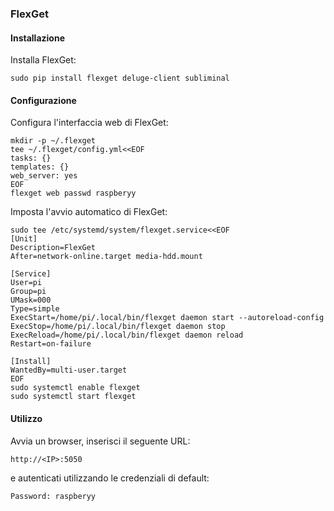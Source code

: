 ### FlexGet

#### Installazione

Installa FlexGet:
```
sudo pip install flexget deluge-client subliminal
```

#### Configurazione

Configura l'interfaccia web di FlexGet:
```
mkdir -p ~/.flexget
tee ~/.flexget/config.yml<<EOF
tasks: {}
templates: {}
web_server: yes
EOF
flexget web passwd raspberyy
```

Imposta l'avvio automatico di FlexGet:
```
sudo tee /etc/systemd/system/flexget.service<<EOF
[Unit]
Description=FlexGet
After=network-online.target media-hdd.mount

[Service]
User=pi
Group=pi
UMask=000
Type=simple
ExecStart=/home/pi/.local/bin/flexget daemon start --autoreload-config
ExecStop=/home/pi/.local/bin/flexget daemon stop
ExecReload=/home/pi/.local/bin/flexget daemon reload
Restart=on-failure

[Install]
WantedBy=multi-user.target
EOF
sudo systemctl enable flexget
sudo systemctl start flexget
```

#### Utilizzo

Avvia un browser, inserisci il seguente URL:
```
http://<IP>:5050
```

e autenticati utilizzando le credenziali di default:
```
Password: raspberyy
```

